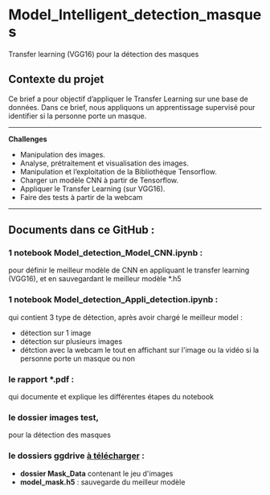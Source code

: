 # Model_Intelligent_detection_masques
Transfer learning (VGG16) pour la détection des masques


## Contexte du projet
Ce brief a pour objectif d’appliquer le Transfer Learning sur une base de données.
Dans ce brief, nous appliquons un apprentissage supervisé pour identifier si la personne porte un masque.

**************************************************************************************************************
**Challenges**
- Manipulation des images.
- Analyse, prétraitement et visualisation des images.
- Manipulation et l’exploitation de la Bibliothèque Tensorflow.
- Charger un modèle CNN à partir de Tensorflow.
- Appliquer le Transfer Learning (sur VGG16).
- Faire des tests à partir de la webcam


**************************************************************************************************************
## Documents dans ce GitHub :
### 1 notebook Model_detection_Model_CNN.ipynb :
pour définir le meilleur modèle de CNN en appliquant le transfer learning (VGG16), et en sauvegardant le meilleur modèle *.h5

### 1 notebook Model_detection_Appli_detection.ipynb :
qui contient 3 type de détection, après avoir chargé le meilleur model :
- détection sur 1 image
- détection sur plusieurs images
- détction avec la webcam
le tout en affichant sur l'image ou la vidéo si la personne porte un masque ou non

### le rapport *.pdf :
qui documente et explique les différentes étapes du notebook

### le dossier images test,
pour la détection des masques

### le dossiers ggdrive [à télécharger](https://drive.google.com/drive/folders/1C9Yq25lcc4nKPqkkK4NYR8eefvlwho7S?usp=sharing) :
- **dossier Mask_Data** contenant le jeu d'images
- **model_mask.h5** : sauvegarde du meilleur modèle









